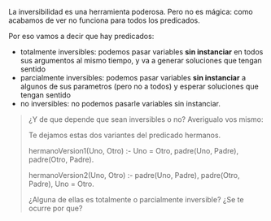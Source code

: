 La inversibilidad es una herramienta poderosa. Pero no es mágica: como acabamos de ver no funciona para todos los predicados. 

Por eso vamos a decir que hay predicados:

 * totalmente inversibles: podemos pasar variables **sin instanciar** en todos sus argumentos al mismo tiempo, y va a generar soluciones que tengan sentido
 * parcialmente inversibles: podemos pasar variables **sin instanciar** a algunos de sus parametros (pero no a todos) y esperar soluciones que tengan sentido
 * no inversibles: no podemos pasarle variables sin instanciar. 
 
> ¿Y de que depende que sean inversibles o no? Averigualo vos mismo: 
>
> Te dejamos estas dos variantes del predicado hermanos. 
> 
> hermanoVersion1(Uno, Otro) :-
>   Uno \= Otro,
>   padre(Uno, Padre),
>   padre(Otro, Padre).
>
> hermanoVersion2(Uno, Otro) :-
>   padre(Uno, Padre),
>   padre(Otro, Padre),
>   Uno \= Otro.
> 
> ¿Alguna de ellas es totalmente o parcialmente inversible? ¿Se te ocurre por que?

